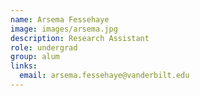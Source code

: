 ```yaml
---
name: Arsema Fessehaye
image: images/arsema.jpg
description: Research Assistant
role: undergrad
group: alum
links:
  email: arsema.fessehaye@vanderbilt.edu
---
```

